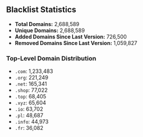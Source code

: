 ## Blacklist Statistics

- **Total Domains:** 2,688,589
- **Unique Domains:** 2,688,589
- **Added Domains Since Last Version:** 726,500
- **Removed Domains Since Last Version:** 1,059,827

### Top-Level Domain Distribution

-  `.com`: 1,233,483
-  `.org`: 221,249
-  `.net`: 165,341
-  `.shop`: 77,022
-  `.top`: 68,405
-  `.xyz`: 65,604
-  `.io`: 63,702
-  `.pl`: 48,687
-  `.info`: 44,973
-  `.fr`: 36,082
